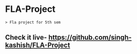 # FLA-Project
    > Fla project for 5th sem
## Check it live- https://github.com/singh-kashish/FLA-Project
